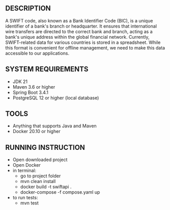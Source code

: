 ## DESCRIPTION
A SWIFT code, also known as a Bank Identifier Code (BIC), is a unique identifier of a bank's branch or headquarter. It ensures that international wire transfers are directed to the correct bank and branch, acting as a bank's unique address within the global financial network. Currently, SWIFT-related data for various countries is stored in a spreadsheet. While this format is convenient for offline management, we need to make this data accessible to our applications.

## SYSTEM REQUIREMENTS
- JDK 21
- Maven 3.6 or higher
- Spring Boot 3.4.1
- PostgreSQL 12 or higher (local database)

## TOOLS
- Anything that supports Java and Maven
- Docker 20.10 or higher

## RUNNING INSTRUCTION
- Open downloaded project
- Open Docker
- in terminal:
  - go to project folder
  - mvn clean install
  - docker build -t swiftapi .
  - docker-compose -f compose.yaml up
- to run tests:
  - mvn test
